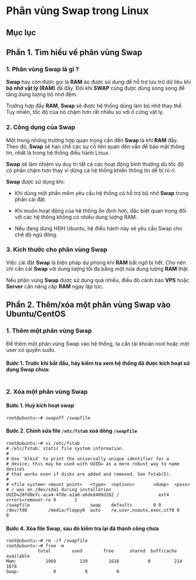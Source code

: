 # Phân vùng Swap trong Linux

## Mục lục

## Phần 1. Tìm hiểu về phân vùng Swap

### 1. Phân vùng Swap là gì ?

**Swap** hay còn được gọi là **RAM** ảo được sử dụng để hỗ trợ lưu trữ dữ liệu khi **bộ nhớ vật lý (RAM)** đã đầy. Đôi khi **SWAP** cũng được dùng song song để tăng dung lượng bộ nhớ đệm.

Trường hợp đầy **RAM**, **Swap** sẽ được hệ thống dùng làm bộ nhớ thay thế. Tuy nhiên, tốc độ của nó chậm hơn rất nhiều so với ổ cứng vật lý.

### 2. Công dụng của Swap

Một trong những trường hợp quan trọng cần đến **Swap** là khi **RAM** đầy. Theo đó, **Swap** sẽ hạn chế các sự cố liên quan đến vấn đề bảo mật thông tin, nhất là trong hệ thống điều hành Linux.

**Swap** sẽ làm nhiệm vụ duy trì tất cả các hoạt động bình thường dù tốc độ có phần chậm hơn thay vì dừng cả hệ thống khiến thông tin dễ bị rò rỉ.

**Swap** được sử dụng khi:

- Khi dùng một phần mềm yêu cầu hệ thống có hỗ trợ bộ nhớ **Swap** trong phần cài đặt.

- Khi muốn hoạt động của hệ thống ổn định hơn, đặc biệt quan trọng đối với các hệ thống không có nhiều dung lượng RAM.

- Nếu đang dùng HĐH Ubuntu, hệ điều hành này sẽ yêu cầu Swap cho chế độ ngủ đông.

### 3. Kích thước cho phân vùng Swap

Việc cài đặt **Swap** là biện pháp dự phòng khi **RAM** bất ngờ bị hết. Cho nên chỉ cần cài **Swap** với dung lượng tối đa bằng một nửa dung lượng **RAM** thật.

Nếu phân vùng **Swap** được sử dụng quá nhiều, điều đó cảnh báo **VPS** hoặc **Server** cần nâng cấp **RAM** ngay lập tức.

## Phần 2. Thêm/xóa một phân vùng Swap vào Ubuntu/CentOS

### 1. Thêm một phân vùng Swap

Để thêm một phân vùng Swap vào hệ thống, ta cần tài khoản root hoặc một user có quyền sudo.

#### Bước 1. Trước khi bắt đầu, hãy kiểm tra xem hệ thống đã được kích hoạt sử dụng Swap chưa:

```

```

### 2. Xóa một phân vùng Swap

#### Bước 1. Huỷ kích hoạt swap

```
root@ubuntu:~# swapoff /swapfile
```

#### Bước 2. Chỉnh sửa file `/etc/fstab` xoá dòng `/swapfile`

```
root@ubuntu:~# vi /etc/fstab
# /etc/fstab: static file system information.
#
# Use 'blkid' to print the universally unique identifier for a
# device; this may be used with UUID= as a more robust way to name devices
# that works even if disks are added and removed. See fstab(5).
#
# <file system> <mount point>   <type>  <options>       <dump>  <pass>
# / was on /dev/sda1 during installation
UUID=28fd8efc-aca4-4fde-a1a0-a6ded408d262 /               ext4    errors=remount-ro 0       1
/swapfile                       swap    defaults        0 0
/dev/fd0        /media/floppy0  auto    rw,user,noauto,exec,utf8 0       0
```

#### Bước 4. Xóa file **Swap**, sau đó kiểm tra lại đã thành công chưa

```
root@ubuntu:~# rm -rf /swapfile
root@ubuntu:~# free -m
            total        used        free      shared  buff/cache   available
Mem:           1969         139        1616           0         214        1678
Swap:             0           0           0
```
